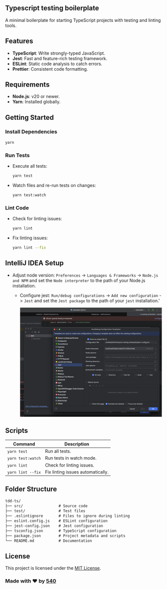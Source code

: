 ## Typescript testing boilerplate

A minimal boilerplate for starting TypeScript projects with testing and linting tools.

## Features

- **TypeScript**: Write strongly-typed JavaScript.
- **Jest**: Fast and feature-rich testing framework.
- **ESLint**: Static code analysis to catch errors.
- **Prettier**: Consistent code formatting.

## Requirements

- **Node.js**: v20 or newer.
- **Yarn**: Installed globally.

## Getting Started

### Install Dependencies

```bash
yarn
```

### Run Tests

- Execute all tests:

  ```bash
  yarn test
  ```

- Watch files and re-run tests on changes:

  ```bash
  yarn test:watch
  ```

### Lint Code

- Check for linting issues:

  ```bash
  yarn lint
  ```

- Fix linting issues:

  ```bash
  yarn lint --fix
  ```

## IntelliJ IDEA Setup
- Adjust node version: `Preferences` -> `Languages & Frameworks` -> `Node.js and NPM` and set the `Node interpreter` to the path of your Node.js installation.
  - Configure jest: `Run/debug configurations` -> `Add new configuration` -> `Jest` and set the `Jest package` to the path of your `jest` installation.'

    ![jestconfig.png](Intellij_Jest_config.png)

## Scripts

| Command           | Description                        |
|-------------------|------------------------------------|
| `yarn test`       | Run all tests.                     |
| `yarn test:watch` | Run tests in watch mode.           |
| `yarn lint`       | Check for linting issues.          |
| `yarn lint --fix` | Fix linting issues automatically.  |

## Folder Structure

```
tdd-ts/
├── src/                # Source code
├── test/               # Test files
├── .eslintignore       # Files to ignore during linting
├── eslint.config.js    # ESLint configuration
├── jest-config.json    # Jest configuration
├── tsconfig.json       # TypeScript configuration
├── package.json        # Project metadata and scripts
└── README.md           # Documentation
```

## License

This project is licensed under the [MIT License](LICENSE).

### Made with ❤️ by [540](https://540deg.com)
